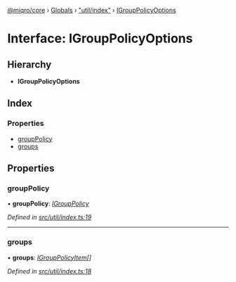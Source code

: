 [@miqro/core](../README.md) › [Globals](../globals.md) › ["util/index"](../modules/_util_index_.md) › [IGroupPolicyOptions](_util_index_.igrouppolicyoptions.md)

# Interface: IGroupPolicyOptions

## Hierarchy

* **IGroupPolicyOptions**

## Index

### Properties

* [groupPolicy](_util_index_.igrouppolicyoptions.md#grouppolicy)
* [groups](_util_index_.igrouppolicyoptions.md#groups)

## Properties

###  groupPolicy

• **groupPolicy**: *[IGroupPolicy](../modules/_util_index_.md#igrouppolicy)*

*Defined in [src/util/index.ts:19](https://github.com/claukers/miqro-core/blob/b8b0d57/src/util/index.ts#L19)*

___

###  groups

• **groups**: *[IGroupPolicyItem](../modules/_util_index_.md#igrouppolicyitem)[]*

*Defined in [src/util/index.ts:18](https://github.com/claukers/miqro-core/blob/b8b0d57/src/util/index.ts#L18)*
